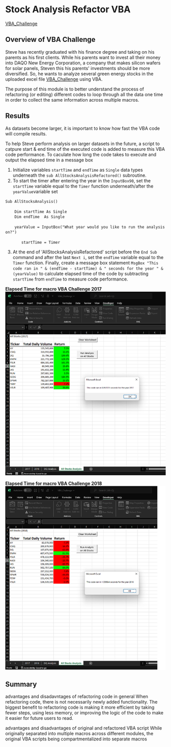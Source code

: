 # **Stock Analysis Refactor VBA**
[VBA_Challenge](https://github.com/vzhang90/stock-analysis/blob/main/VBA_Challenge.xlsm)

## Overview of VBA Challenge
Steve has recently graduated with his finance degree and taking on his parents as his first clients. While his parents want to invest all their money into DAQO New Energy Corporation, a company that makes silicon wafers for solar panels, Steven this his parents' investments should be more diversified. So, he wants to analyze several green energy stocks in the uploaded excel file [VBA_Challenge](https://github.com/vzhang90/stock-analysis/blob/main/VBA_Challenge.xlsm) using VBA. 

The purpose of this module is to better understand the process of refactoring (or editing) different codes to loop through all the data one time in order to collect the same information across multiple macros. 
 
## Results
As datasets become larger, it is important to know how fast the VBA code will compile results.  

To help Steve perform analysis on larger datasets in the future, a script to catpure start & end time of the executed code is added to measure this VBA code performance. To caculate how long the code takes to execute and output the elapsed time in a message box
1) Initialize variables `startTime` and `endTime` as `Single` data types underneath the `sub AllStocksAnalysisRefactored()` subroutine. 
2) To start the timer after entering the year in the `InputBox90`, set the `startTime` variable equal to the `Timer` function underneath/after the `yearValue`variable set  

```
Sub AllStocksAnalysis()

    Dim startTime As Single
    Dim endTime  As Single

    yearValue = InputBox("What year would you like to run the analysis on?")

       startTime = Timer
```      
        
3) At the end of 'AllStocksAnalysisRefactored' script before the `End Sub` command and after the last `Next i`, set the `endTime` variable equal to the `Timer` function. Finally, create a message box statement `MsgBox "This code ran in " & (endTime - startTime) & " seconds for the year " & (yearValue)` to calculate elapsed time of the code by subtracting `startTime` from `endTime` to measure code performance.  

**Elapsed Time for macro VBA Challenge 2017**
![VBA_Challenge_2017](https://github.com/vzhang90/stock-analysis/blob/main/VBA_Challenge_2017.png)  
  
**Elapsed Time for macro VBA Challenge 2018**
![VBA_Challenge_2018](https://github.com/vzhang90/stock-analysis/blob/main/VBA_Challenge_2018.png)

## Summary
advantages and disadavntages of refactoring code in general
When refactoring code, there is not necessarily newly added functionality. The biggest benefit to refactoring code is making it more efficient by taking fewer steps, using less memory, or improving the logic of the code to make it easier for future users to read.

advantages and disadvantages of original and refactored VBA script
While originally separated into multiple macros across different modules, the original VBA scripts being compartmentalized into separate macros 
